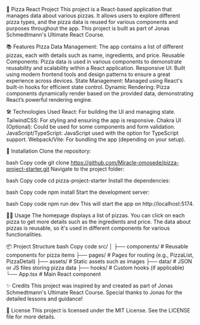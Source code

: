 🍕 Pizza React Project
This project is a React-based application that manages data about various pizzas. It allows users to explore different pizza types, and the pizza data is reused for various components and purposes throughout the app. This project is built as part of Jonas Schmedtmann's Ultimate React Course.

📚 Features
Pizza Data Management: The app contains a list of different pizzas, each with details such as name, ingredients, and price.
Reusable Components: Pizza data is used in various components to demonstrate reusability and scalability within a React application.
Responsive UI: Built using modern frontend tools and design patterns to ensure a great experience across devices.
State Management: Managed using React's built-in hooks for efficient state control.
Dynamic Rendering: Pizza components dynamically render based on the provided data, demonstrating React’s powerful rendering engine.

🛠️ Technologies Used
React: For building the UI and managing state.
TailwindCSS: For styling and ensuring the app is responsive.
Chakra UI (Optional): Could be used for some components and form validation.
JavaScript/TypeScript: JavaScript used with the option for TypeScript support.
Webpack/Vite: For bundling the app (depending on your setup).

🚀 Installation
Clone the repository:

bash
Copy code
git clone https://github.com/Miracle-omosede/pizza-project-starter.git
Navigate to the project folder:

bash
Copy code
cd pizza-project-starter
Install the dependencies:

bash
Copy code
npm install
Start the development server:

bash
Copy code
npm run dev
This will start the app on http://localhost:5174.

🧑‍🍳 Usage
The homepage displays a list of pizzas.
You can click on each pizza to get more details such as the ingredients and price.
The data about pizzas is reusable, so it's used in different components for various functionalities.

📦 Project Structure
bash
Copy code
src/
│
├── components/     # Reusable components for pizza items
├── pages/          # Pages for routing (e.g., PizzaList, PizzaDetail)
├── assets/         # Static assets such as images
├── data/           # JSON or JS files storing pizza data
├── hooks/          # Custom hooks (if applicable)
└── App.tsx         # Main React component

✨ Credits
This project was inspired by and created as part of Jonas Schmedtmann's Ultimate React Course. Special thanks to Jonas for the detailed lessons and guidance!

📝 License
This project is licensed under the MIT License. See the LICENSE file for more details.
